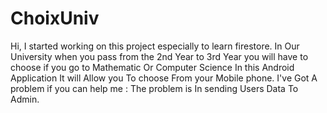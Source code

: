 # ChoixUniv
Hi, I started working on this project especially to learn firestore.
In Our University when you pass from the 2nd Year to 3rd Year you will have to choose if you go to Mathematic Or Computer Science
In this Android Application It will Allow you To choose From your Mobile phone.
I've Got A problem if you can help me :
The problem is In sending Users Data To Admin.
